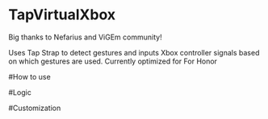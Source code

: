 # TapVirtualXbox
Big thanks to Nefarius and ViGEm community!

Uses Tap Strap to detect gestures and inputs Xbox controller signals based on which gestures are used.
Currently optimized for For Honor

#How to use


#Logic


#Customization

